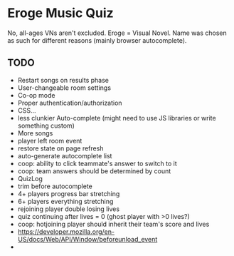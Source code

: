 # Eroge Music Quiz

No, all-ages VNs aren't excluded.
Eroge = Visual Novel.
Name was chosen as such for different reasons (mainly browser autocomplete).

## TODO
* Restart songs on results phase
* User-changeable room settings
* Co-op mode
* Proper authentication/authorization
* CSS...
* less clunkier Auto-complete (might need to use JS libraries or write something custom)
* More songs
* player left room event
* restore state on page refresh
* auto-generate autocomplete list
* coop: ability to click teammate's answer to switch to it
* coop: team answers should be determined by count
* QuizLog
* trim before autocomplete
* 4+ players progress bar stretching
* 6+ players everything stretching
* rejoining player double losing lives
* quiz continuing after lives = 0 (ghost player with >0 lives?)
* coop: hotjoining player should inherit their team's score and lives
* https://developer.mozilla.org/en-US/docs/Web/API/Window/beforeunload_event
*
